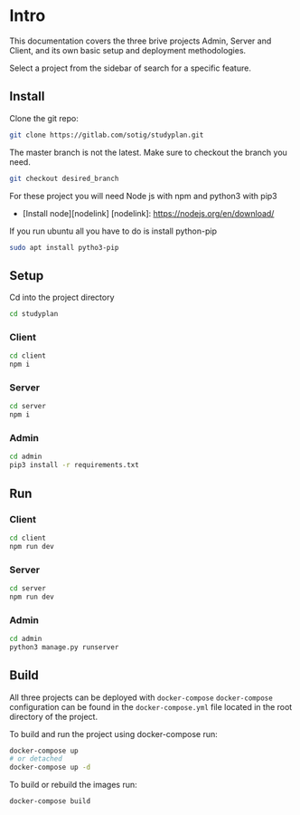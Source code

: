 # Intro

This documentation covers the three brive projects Admin, Server and Client, and its own basic setup and deployment methodologies.

Select a project from the sidebar of search for a specific feature.

## Install

Clone the git repo:

```bash 
git clone https://gitlab.com/sotig/studyplan.git
```

The master branch is not the latest. Make sure to checkout the branch you need.

```bash 
git checkout desired_branch
```

For these project you will need Node js with npm and python3 with pip3

- [Install node][nodelink]
[nodelink]:  https://nodejs.org/en/download/

If you run ubuntu all you have to do is install python-pip

```bash
sudo apt install pytho3-pip
```

## Setup

Cd into the project directory

```bash
cd studyplan
```

### Client

```bash
cd client
npm i
```

### Server

```bash
cd server
npm i
```

### Admin

```bash
cd admin
pip3 install -r requirements.txt
```

## Run

### Client

```bash
cd client
npm run dev
```

### Server

```bash
cd server
npm run dev
```

### Admin

```bash
cd admin
python3 manage.py runserver
```

## Build

All three projects can be deployed with `docker-compose`
`docker-compose` configuration can be found in the `docker-compose.yml` file located in the root directory of the project.

To build and run the project using docker-compose run:

```bash
docker-compose up
# or detached
docker-compose up -d
```

To build or rebuild the images run:

```bash
docker-compose build
```